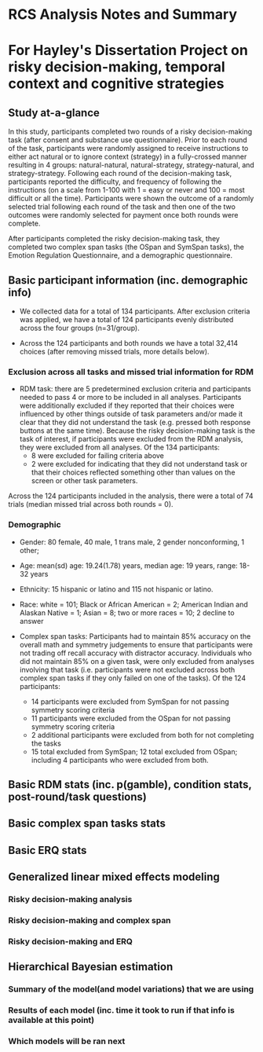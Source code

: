 # RCS Analysis Notes and Summary
# For Hayley's Dissertation Project on risky decision-making, temporal context and cognitive strategies

## Study at-a-glance
In this study, participants completed two rounds of a risky decision-making task (after consent and substance use questionnaire). Prior to each round of the task, participants were randomly assigned to receive instructions to either act natural or to ignore context (strategy) in a fully-crossed manner resulting in 4 groups: natural-natural, natural-strategy, strategy-natural, and strategy-strategy. Following each round of the decision-making task, participants reported the difficulty, and frequency of following the instructions (on a scale from 1-100 with 1 = easy or never and 100 = most difficult or all the time). Participants were shown the outcome of a randomly selected trial following each round of the task and then one of the two outcomes were randomly selected for payment once both rounds were complete.

After participants completed the risky decision-making task, they completed two complex span tasks (the OSpan and SymSpan tasks), the Emotion Regulation Questionnaire, and a demographic questionnaire.


## Basic participant information (inc. demographic info)
- We collected data for a total of 134 participants. After exclusion criteria was applied, we have a total of 124 participants evenly distributed across the four groups (n=31/group). 

- Across the 124 participants and both rounds we have a total 32,414 choices (after removing missed trials, more details below).


### Exclusion across all tasks and missed trial information for RDM

- RDM task: there are 5 predetermined exclusion criteria and participants needed to pass 4 or more to be included in all analyses. Participants were additionally excluded if they reported that their choices were influenced by other things outside of task parameters and/or made it clear that they did not understand the task (e.g. pressed both response buttons at the same time). Because the risky decision-making task is the task of interest, if participants were excluded from the RDM analysis, they were excluded from all analyses. Of the 134 participants:
	- 8 were excluded for failing criteria above
	- 2 were excluded for indicating that they did not understand task or that their choices reflected something other than values on the screen or other task parameters.

Across the 124 participants included in the analysis, there were a total of 74 trials (median missed trial across both rounds = 0). 

### Demographic
- Gender: 80 female, 40 male, 1 trans male, 2 gender nonconforming, 1 other; 
- Age: mean(sd) age: 19.24(1.78) years, median age: 19 years, range: 18-32 years  
- Ethnicity: 15 hispanic or latino and 115 not hispanic or latino.
- Race: white = 101; Black or African American = 2; American Indian and Alaskan Native = 1; Asian = 8; two or more races = 10; 2 decline to answer


- Complex span tasks: Participants had to maintain 85% accuracy on the overall math and symmetry judgements to ensure that participants were not trading off recall accuracy with distractor accuracy. Individuals who did not maintain 85% on a given task, were only excluded from analyses involving that task (i.e. participants were not excluded across both complex span tasks if they only failed on one of the tasks). Of the 124 participants:
	- 14 participants were excluded from SymSpan for not passing symmetry scoring criteria
	- 11 participants were excluded from the OSpan for not passing symmetry scoring criteria
	- 2 additional participants were excluded from both for not completing the tasks
	- 15 total excluded from SymSpan; 12 total excluded from OSpan; including 4 participants who were excluded from both.


## Basic RDM stats (inc. p(gamble), condition stats, post-round/task questions)
## Basic complex span tasks stats
## Basic ERQ stats


## Generalized linear mixed effects modeling
### Risky decision-making analysis
### Risky decision-making and complex span
### Risky decision-making and ERQ

## Hierarchical Bayesian estimation
### Summary of the model(and model variations) that we are using
### Results of each model (inc. time it took to run if that info is available at this point)
### Which models will be ran next
